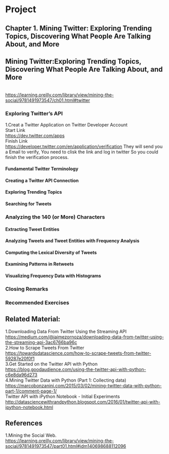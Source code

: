 # Project 

## Chapter 1. Mining Twitter: Exploring Trending Topics, Discovering What People Are Talking About, and More
## Mining Twitter:Exploring Trending Topics, Discovering What People Are Talking About, and More
<br>https://learning.oreilly.com/library/view/mining-the-social/9781491973547/ch01.html#twitter

### Exploring Twitter’s API
1.Creat a Twitter Application on Twitter Developer Account
<br>Start Link
<br>https://dev.twitter.com/apps
<br>Finish Link
<br>https://developer.twitter.com/en/application/verification
They will send you a Email to verify, You need to clisk the link and log in twitter So you 
could finish the verification process.


#### Fundamental Twitter Terminology

#### Creating a Twitter API Connection

#### Exploring Trending Topics

#### Searching for Tweets

### Analyzing the 140 (or More) Characters
#### Extracting Tweet Entities
#### Analyzing Tweets and Tweet Entities with Frequency Analysis
#### Computing the Lexical Diversity of Tweets
#### Examining Patterns in Retweets
#### Visualizing Frequency Data with Histograms

### Closing Remarks
### Recommended Exercises

## Related Material:
1.Downloading Data From Twitter Using the Streaming API
<br>https://medium.com/@jaimezornoza/downloading-data-from-twitter-using-the-streaming-api-3ac6766ba96c
<br>2.How to Scrape Tweets From Twitter
<br>https://towardsdatascience.com/how-to-scrape-tweets-from-twitter-59287e20f0f1
<br>3.Get Started on the Twitter API with Python
<br>https://blog.goodaudience.com/using-the-twitter-api-with-python-c6e8da96d273
<br>4.Mining Twitter Data with Python (Part 1: Collecting data)
<br>https://marcobonzanini.com/2015/03/02/mining-twitter-data-with-python-part-1/comment-page-1/
<br>Twitter API with iPython Notebook - Initial Experiments
<br>http://datasciencewithrandpython.blogspot.com/2016/01/twitter-api-with-ipython-notebook.html


## References
1.Mining the Social Web.
<br>https://learning.oreilly.com/library/view/mining-the-social/9781491973547/part01.html#idm140698688112096
